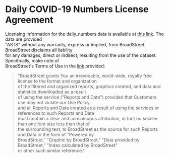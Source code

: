 # Daily COVID-19 Numbers License Agreement
Licensing information for the daily_numbers data is available at [this link](https://learn.broadstreet.io/legal/). The data are provided  
"AS IS" without any warranty, express or implied, from BroadStreet. BroadStreet disclaims all liability  
for any damages, direct or indirect, resulting from the use of the dataset. Specifically, make note of  
BroadStreet's Terms of Use in the [link](https://learn.broadstreet.io/legal/) provided:

>"BroadStreet grants You an irrevocable, world-wide, royalty free license to the format and organization  
>of the filtered and organized reports, graphics created, and data and statistics downloaded as a result  
>of using the service ("Reports and Data") provided that Customers use may not violate our Use Policy  
>and all Reports and Data created as a result of using the services or references to such Reports and Data  
>must contain a clear and conspicuous attribution, in font no smaller than one font size less than that of  
>the surrounding text, to BroadStreet as the source for such Reports and Data in the form of "Powered by  
>BroadStreet," "Graphic by BroadStreet," "Data provided by BroadStreet," "Index calculated by BroadStreet"  
>or other such similar reference."
